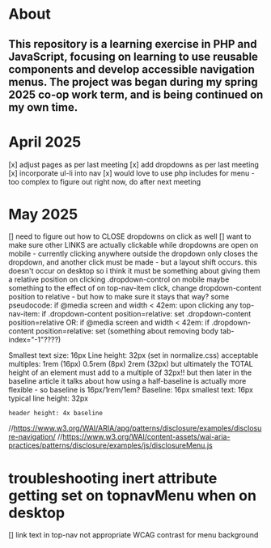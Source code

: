 # About
This repository is a learning exercise in PHP and JavaScript, focusing on learning to use reusable components and develop accessible navigation menus. The project was began during my spring 2025 co-op work term, and is being continued on my own time. 
---
# April 2025
[x] adjust pages as per last meeting
[x] add dropdowns as per last meeting
[x] incorporate ul-li into nav
[x] would love to use php includes for menu - too complex to figure out right now, do after next meeting
# May 2025
[] need to figure out how to CLOSE dropdowns on click as well
[] want to make sure other LINKS are actually clickable while dropdowns are open on mobile - currently clicking anywhere outside the dropdown only closes the dropdown, and another click must be made - but a layout shift occurs. this doesn't occur on desktop so i think it must be something about giving them a relative position on clicking .dropdown-control on mobile
	maybe something to the effect of on top-nav-item click, change dropdown-content position to relative - but how to make sure it stays that way?	some pseudocode:
		if @media screen and width < 42em:
			upon clicking any top-nav-item:
				if .dropdown-content position=relative:
					set .dropdown-content position=relative
	OR:
		if @media screen and width < 42em:
			if .dropdown-content position=relative:
				set (something about removing body tab-index="-1"????)


Smallest text size: 16px
Line height: 32px (set in normalize.css)
	acceptable multiples:
		1rem (16px)
		0.5rem (8px)
		2rem (32px)
		but ultimately the TOTAL height of an element must add to a multiple of 32px!!
		but then later in the baseline article it talks about how using a half-baseline is actually more flexible - so baseline is 16px/1rem/1em?
Baseline: 16px
	smallest text: 16px
	typical line height: 32px

	header height: 4x baseline

//https://www.w3.org/WAI/ARIA/apg/patterns/disclosure/examples/disclosure-navigation/
//https://www.w3.org/WAI/content-assets/wai-aria-practices/patterns/disclosure/examples/js/disclosureMenu.js

# troubleshooting inert attribute getting set on topnavMenu when on desktop




[] link text in top-nav not appropriate WCAG contrast for menu background